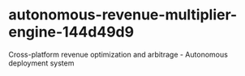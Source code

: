 # autonomous-revenue-multiplier-engine-144d49d9
Cross-platform revenue optimization and arbitrage - Autonomous deployment system
